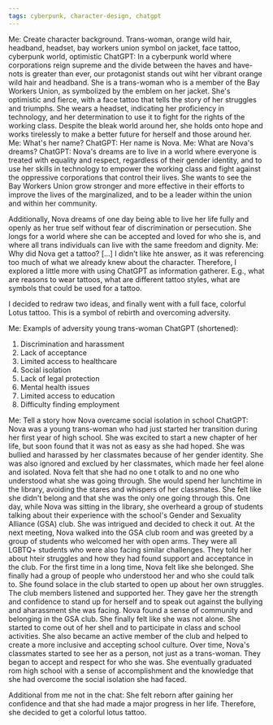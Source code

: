 ```yaml
---
tags: cyberpunk, character-design, chatgpt
---
```


Me: Create character background. Trans-woman, orange wild hair, headband, headset, bay workers union symbol on jacket, face tattoo, cyberpunk world, optimistic
ChatGPT: In a cyberpunk world where corporations reign supreme and the divide between the haves and have-nots is greater than ever, our protagonist stands out wiht her vibrant orange wild hair and headband. She is a trans-woman who is a member of the Bay Workers Union, as symbolized by the emblem on her jacket. She's optimistic and fierce, with a face tattoo that tells the story of her struggles and triumphs. She wears a headset, indicating her proficiency in technology, and her determination to use it to fight for the rights of the working class. Despite the bleak world around her, she holds onto hope and works tirelessly to make a better future for herself and those around her.
Me: What's her name?
ChatGPT: Her name is Nova.
Me: What are Nova's dreams?
ChatGPT: Nova's dreams are to live in a world where everyone is treated with equality and respect, regardless of their gender identity, and to use her skills in technology to empower the working class and fight against the oppressive corporations that control their lives. She wants to see the Bay Workers Union grow stronger and more effective in their efforts to improve the lives of the marginalized, and to be a leader within the union and within her community.

Additionally, Nova dreams of one day being able to live her life fully and openly as her true self without fear of discrimination or persecution. She longs for a world where she can be accepted and loved for who she is, and where all trans individuals can live with the same freedom and dignity.
Me: Why did Nova get a tattoo?
[...] I didn't like hte answer, as it was referencing too much of what we already knew about the character. Therefore, I explored a little more with using ChatGPT as information gatherer. E.g., what are reasons to wear tattoos, what are different tattoo styles, what are symbols that could be used for a tattoo.

I decided to redraw two ideas, and finally went with a full face, colorful Lotus tattoo. This is a symbol of rebirth and overcoming adversity.

Me: Exampls of adversity young trans-woman
ChatGPT (shortened):
 1. Discrimination and harassment
 2. Lack of acceptance
 3. Limited access to healthcare
 4. Social isolation
 5. Lack of legal protection
 6. Mental health issues
 7. Limited access to education
 8. Difficulty finding employment

Me: Tell a story how Nova overcame social isolation in school
ChatGPT: Nova was a young trans-woman who had just started her transition during her first year of high school. She was excited to start a new chapter of her life, but soon found that it was not as easy as she had hoped. She was bullied and harassed by her classmates because of her gender identity. She was also ignored and exclued by her classmates, which made her feel alone and isolated.
Nova felt that she had no one t otalk to and no one who understood what she was going through. She would spend her lunchtime in the library, avoiding the stares and whispers of her classmates. She felt like she didn't belong and that she was the only one going through this.
One day, while Nova was sitting in the library, she overheard a group of students talking about their experience with the school's Gender and Sexuality Alliance (GSA) club. She was intrigued and decided to check it out.
At the next meeting, Nova walked into the GSA club room and was greeted by a group of students who welcomed her with open arms. They were all LGBTQ+ students who were also facing similar challenges. They told her about hteir struggles and how they had found support and acceptance in the club.
For the first time in a long time, Nova felt like she belonged. She finally had a group of people who understood her and who she could talk to. She found solace in the club started to open up about her own struggles. The club members listened and supported her. They gave her the strength and confidence to stand up for herself and to speak out against the bullying and aharassment she was facing.
Nova found a sense of community and belonging in the GSA club. She finally felt like she was not alone. She started to come out of her shell and to participate in class and school activities. She also became an active member of the club and helped to create a more inclusive and accepting school culture.
Over time, Nova's classmates started to see her as a person, not just as a trans-woman. They began to accept and respect for who she was. She eventually graduated rom high school with a sense of accomplishment and the knowledge that she had overcome the social isolation she had faced.


Additional from me not in the chat:
She felt reborn after gaining her confidence and that she had made a major progress in her life. Therefore, she decided to get a colorful lotus tattoo.


